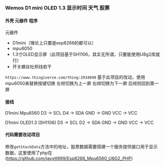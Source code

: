 ### Wemos D1 mini OLED 1.3 显示时间 天气 股票
#### 外壳 元器件 程序
元器件
- D1mini（理论上只要是esp8266的都可以）
- mpu6050
- 1.3寸OLED显示屏（此项目基于SH1106，其实无所谓，只要能使用U8g2库就行）
- 开关螺丝杜邦线若干

`https://www.thingiverse.com/thing:2934049` 基于此项目的改动，使用mpu6050来替换按键切换
左倾切换为上一屏 右倾切换为下一屏 后倾则回到第一屏

#### 接线
D1mini    Mpu6560
D3 -> SCL
D4 -> SDA
GND -> GND
VCC -> VCC

D1mini    OLED1.3 (SH1106)
D5 -> SCL
D2 -> SDA
GND -> GND
VCC -> VCC

#### 代码需要改动项目
修改`getStockData`方法中的地址，股票数据需要搭建一个服务提供接口用于显示数据，这里使用了php在(https://github.com/jayxtt999/Esp8266_Mpu6560_U8G2_PHP)



